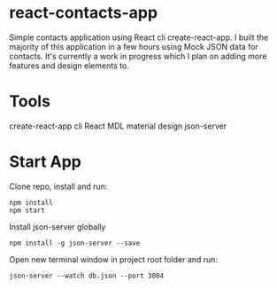 # react-contacts-app
Simple contacts application using React cli create-react-app. I built the majority of this application in a few hours using Mock JSON data for contacts. It's currently a work in progress which I plan on adding more features and design elements to. 

# Tools 
create-react-app cli
React MDL material design
json-server

# Start App
Clone repo, install and run:
```git
npm install
npm start
```
Install json-server globally
```git
npm install -g json-server --save
```
Open new terminal window in project root folder and run:
```git
json-server --watch db.json --port 3004
```


